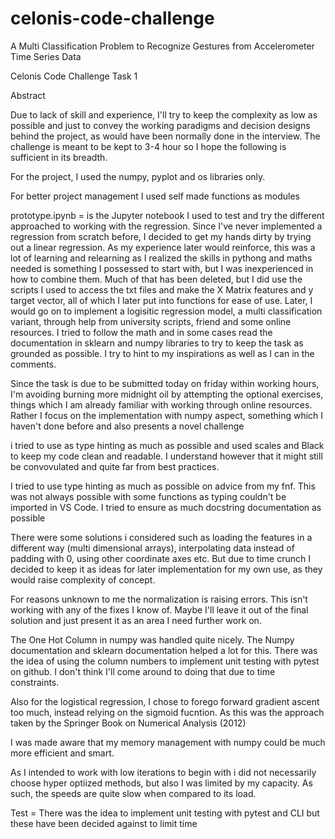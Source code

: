 # celonis-code-challenge

A Multi Classification Problem to Recognize Gestures from Accelerometer Time Series Data

Celonis Code Challenge Task 1 

Abstract

Due to lack of skill and experience, I'll try to keep the complexity as low as possible and just to convey the working paradigms and decision designs behind the project, as would have been normally done in the interview. The challenge is meant to be kept to 3-4 hour so I hope the following is sufficient in its breadth.

For the project, I used the numpy, pyplot and os libraries only.

For better project management I used self made functions as modules

prototype.ipynb = is the Jupyter notebook I used to test and try the different approached to working with the regression. Since I've never implemented a regression from scratch before, I decided to get my hands dirty by trying out a linear regression. As my experience later would reinforce, this was a lot of learning and relearning as I realized the skills in pythong and maths needed is something I possessed to start with, but I was inexperienced in how to combine them. Much of that has been deleted, but I did use the scripts I used to access the txt files and make the X Matrix features and y target vector, all of which I later put into functions for ease of use. Later, I would go on to implement a logisitic regression model, a multi classification variant, through help from university scripts, friend and some online resources. I tried to follow the math and in some cases read the documentation in sklearn and numpy libraries to try to keep the task as grounded as possible. I try to hint to my inspirations as well as I can in the comments.

Since the task is due to be submitted today on friday within working hours, I'm avoiding burning more midnight oil by attempting the optional 
exercises, things which I am already familiar with working through online resources.
Rather I focus on the implementation with numpy aspect, something which I haven't done before 
and also presents a novel challenge

i tried to use as type hinting as much as possible and used scales and Black
to keep my code clean and readable. I understand however that it might still be 
convovulated and quite far from best practices.

I tried to use type hinting as much as possible on advice from my fnf.
This was not always possible with some functions as typing couldn't be imported
in VS Code. I tried to ensure as much docstring documentation as possible


There were some solutions i considered such as loading the features in a different way (multi dimensional arrays),
interpolating data instead of padding with 0, using other coordinate axes etc. But due to time crunch I decided to keep it as ideas
for later implementation for my own use, as they would raise complexity of concept.

For reasons unknown to me the normalization is raising errors. This isn't working with any of the fixes I know of.
Maybe I'll leave it out of the final solution and just present it as an area I need further work on.

The One Hot Column in numpy was handled quite nicely. The Numpy documentation and sklearn documentation
helped a lot for this. There was the idea of using the column numbers to
implement unit testing with pytest on github. I don't think I'll come around to doing that due to time constraints.

Also for the logistical regression, I chose to forego forward gradient ascent too much, instead
relying on the sigmoid fucntion. As this was the approach taken by the Springer Book
on Numerical Analysis (2012) 

I was made aware that my memory management with numpy could be much more efficient and smart.

As I intended to work with low iterations to begin with i did not necessarily choose
hyper optiized methods, but also I was limited by my capacity. As such, the speeds are quite slow 
when compared to its load.


Test = There was the idea to implement unit testing with pytest and CLI  but these have been decided against to limit time

